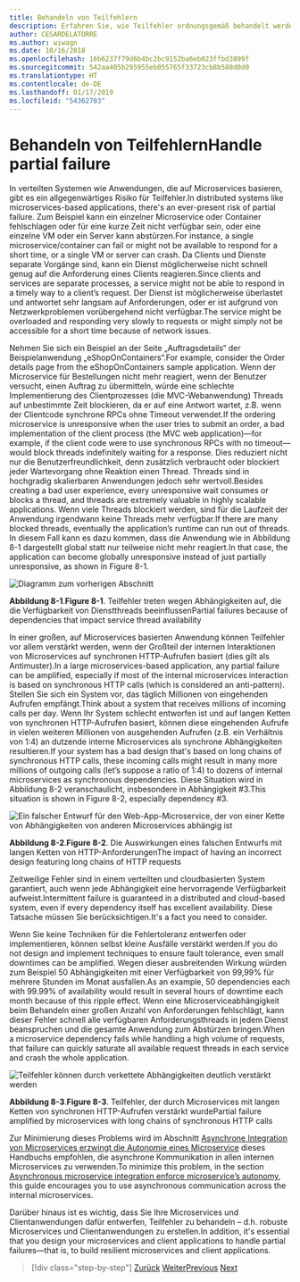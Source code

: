 ```yaml
---
title: Behandeln von Teilfehlern
description: Erfahren Sie, wie Teilfehler ordnungsgemäß behandelt werden. Ein Microservice ist möglicherweise nicht voll funktionsfähig, kann aber möglicherweise noch weitere nützliche Aufgaben ausführen.
author: CESARDELATORRE
ms.author: wiwagn
ms.date: 10/16/2018
ms.openlocfilehash: 16b6237f79d6b4bc2bc9152ba6eb023ffbd3899f
ms.sourcegitcommit: 542aa405b295955eb055765f33723cb8b588d0d0
ms.translationtype: HT
ms.contentlocale: de-DE
ms.lasthandoff: 01/17/2019
ms.locfileid: "54362703"
---
```

# <a name="handle-partial-failure"></a><span data-ttu-id="5174f-104">Behandeln von Teilfehlern</span><span class="sxs-lookup"><span data-stu-id="5174f-104">Handle partial failure</span></span>

<span data-ttu-id="5174f-105">In verteilten Systemen wie Anwendungen, die auf Microservices basieren, gibt es ein allgegenwärtiges Risiko für Teilfehler.</span><span class="sxs-lookup"><span data-stu-id="5174f-105">In distributed systems like microservices-based applications, there's an ever-present risk of partial failure.</span></span> <span data-ttu-id="5174f-106">Zum Beispiel kann ein einzelner Microservice oder Container fehlschlagen oder für eine kurze Zeit nicht verfügbar sein, oder eine einzelne VM oder ein Server kann abstürzen.</span><span class="sxs-lookup"><span data-stu-id="5174f-106">For instance, a single microservice/container can fail or might not be available to respond for a short time, or a single VM or server can crash.</span></span> <span data-ttu-id="5174f-107">Da Clients und Dienste separate Vorgänge sind, kann ein Dienst möglicherweise nicht schnell genug auf die Anforderung eines Clients reagieren.</span><span class="sxs-lookup"><span data-stu-id="5174f-107">Since clients and services are separate processes, a service might not be able to respond in a timely way to a client’s request.</span></span> <span data-ttu-id="5174f-108">Der Dienst ist möglicherweise überlastet und antwortet sehr langsam auf Anforderungen, oder er ist aufgrund von Netzwerkproblemen vorübergehend nicht verfügbar.</span><span class="sxs-lookup"><span data-stu-id="5174f-108">The service might be overloaded and responding very slowly to requests or might simply not be accessible for a short time because of network issues.</span></span>

<span data-ttu-id="5174f-109">Nehmen Sie sich ein Beispiel an der Seite „Auftragsdetails“ der Beispielanwendung „eShopOnContainers“.</span><span class="sxs-lookup"><span data-stu-id="5174f-109">For example, consider the Order details page from the eShopOnContainers sample application.</span></span> <span data-ttu-id="5174f-110">Wenn der Microservice für Bestellungen nicht mehr reagiert, wenn der Benutzer versucht, einen Auftrag zu übermitteln, würde eine schlechte Implementierung des Clientprozesses (die MVC-Webanwendung) Threads auf unbestimmte Zeit blockieren, da er auf eine Antwort wartet, z.B. wenn der Clientcode synchrone RPCs ohne Timeout verwendet.</span><span class="sxs-lookup"><span data-stu-id="5174f-110">If the ordering microservice is unresponsive when the user tries to submit an order, a bad implementation of the client process (the MVC web application)—for example, if the client code were to use synchronous RPCs with no timeout—would block threads indefinitely waiting for a response.</span></span> <span data-ttu-id="5174f-111">Dies reduziert nicht nur die Benutzerfreundlichkeit, denn zusätzlich verbraucht oder blockiert jeder Wartevorgang ohne Reaktion einen Thread. Threads sind in hochgradig skalierbaren Anwendungen jedoch sehr wertvoll.</span><span class="sxs-lookup"><span data-stu-id="5174f-111">Besides creating a bad user experience, every unresponsive wait consumes or blocks a thread, and threads are extremely valuable in highly scalable applications.</span></span> <span data-ttu-id="5174f-112">Wenn viele Threads blockiert werden, sind für die Laufzeit der Anwendung irgendwann keine Threads mehr verfügbar.</span><span class="sxs-lookup"><span data-stu-id="5174f-112">If there are many blocked threads, eventually the application’s runtime can run out of threads.</span></span> <span data-ttu-id="5174f-113">In diesem Fall kann es dazu kommen, dass die Anwendung wie in Abbildung 8-1 dargestellt global statt nur teilweise nicht mehr reagiert.</span><span class="sxs-lookup"><span data-stu-id="5174f-113">In that case, the application can become globally unresponsive instead of just partially unresponsive, as shown in Figure 8-1.</span></span>

![Diagramm zum vorherigen Abschnitt](./media/image1.png)

<span data-ttu-id="5174f-115">**Abbildung 8-1**.</span><span class="sxs-lookup"><span data-stu-id="5174f-115">**Figure 8-1**.</span></span> <span data-ttu-id="5174f-116">Teilfehler treten wegen Abhängigkeiten auf, die die Verfügbarkeit von Dienstthreads beeinflussen</span><span class="sxs-lookup"><span data-stu-id="5174f-116">Partial failures because of dependencies that impact service thread availability</span></span>

<span data-ttu-id="5174f-117">In einer großen, auf Microservices basierten Anwendung können Teilfehler vor allem verstärkt werden, wenn der Großteil der internen Interaktionen von Microservices auf synchronen HTTP-Aufrufen basiert (dies gilt als Antimuster).</span><span class="sxs-lookup"><span data-stu-id="5174f-117">In a large microservices-based application, any partial failure can be amplified, especially if most of the internal microservices interaction is based on synchronous HTTP calls (which is considered an anti-pattern).</span></span> <span data-ttu-id="5174f-118">Stellen Sie sich ein System vor, das täglich Millionen von eingehenden Aufrufen empfängt.</span><span class="sxs-lookup"><span data-stu-id="5174f-118">Think about a system that receives millions of incoming calls per day.</span></span> <span data-ttu-id="5174f-119">Wenn Ihr System schlecht entworfen ist und auf langen Ketten von synchronen HTTP-Aufrufen basiert, können diese eingehenden Aufrufe in vielen weiteren Millionen von ausgehenden Aufrufen (z.B. ein Verhältnis von 1:4) an dutzende interne Microservices als synchrone Abhängigkeiten resultieren.</span><span class="sxs-lookup"><span data-stu-id="5174f-119">If your system has a bad design that's based on long chains of synchronous HTTP calls, these incoming calls might result in many more millions of outgoing calls (let’s suppose a ratio of 1:4) to dozens of internal microservices as synchronous dependencies.</span></span> <span data-ttu-id="5174f-120">Diese Situation wird in Abbildung 8-2 veranschaulicht, insbesondere in Abhängigkeit \#3.</span><span class="sxs-lookup"><span data-stu-id="5174f-120">This situation is shown in Figure 8-2, especially dependency \#3.</span></span>

![Ein falscher Entwurf für den Web-App-Microservice, der von einer Kette von Abhängigkeiten von anderen Microservices abhängig ist](./media/image2.png)

<span data-ttu-id="5174f-122">**Abbildung 8-2**.</span><span class="sxs-lookup"><span data-stu-id="5174f-122">**Figure 8-2**.</span></span> <span data-ttu-id="5174f-123">Die Auswirkungen eines falschen Entwurfs mit langen Ketten von HTTP-Anforderungen</span><span class="sxs-lookup"><span data-stu-id="5174f-123">The impact of having an incorrect design featuring long chains of HTTP requests</span></span>

<span data-ttu-id="5174f-124">Zeitweilige Fehler sind in einem verteilten und cloudbasierten System garantiert, auch wenn jede Abhängigkeit eine hervorragende Verfügbarkeit aufweist.</span><span class="sxs-lookup"><span data-stu-id="5174f-124">Intermittent failure is guaranteed in a distributed and cloud-based system, even if every dependency itself has excellent availability.</span></span> <span data-ttu-id="5174f-125">Diese Tatsache müssen Sie berücksichtigen.</span><span class="sxs-lookup"><span data-stu-id="5174f-125">It's a fact you need to consider.</span></span>

<span data-ttu-id="5174f-126">Wenn Sie keine Techniken für die Fehlertoleranz entwerfen oder implementieren, können selbst kleine Ausfälle verstärkt werden.</span><span class="sxs-lookup"><span data-stu-id="5174f-126">If you do not design and implement techniques to ensure fault tolerance, even small downtimes can be amplified.</span></span> <span data-ttu-id="5174f-127">Wegen dieser ausbreitenden Wirkung würden zum Beispiel 50 Abhängigkeiten mit einer Verfügbarkeit von 99,99% für mehrere Stunden im Monat ausfallen.</span><span class="sxs-lookup"><span data-stu-id="5174f-127">As an example, 50 dependencies each with 99.99% of availability would result in several hours of downtime each month because of this ripple effect.</span></span> <span data-ttu-id="5174f-128">Wenn eine Microserviceabhängigkeit beim Behandeln einer großen Anzahl von Anforderungen fehlschlägt, kann dieser Fehler schnell alle verfügbaren Anforderungsthreads in jedem Dienst beanspruchen und die gesamte Anwendung zum Abstürzen bringen.</span><span class="sxs-lookup"><span data-stu-id="5174f-128">When a microservice dependency fails while handling a high volume of requests, that failure can quickly saturate all available request threads in each service and crash the whole application.</span></span>

![Teilfehler können durch verkettete Abhängigkeiten deutlich verstärkt werden](./media/image3.png)

<span data-ttu-id="5174f-130">**Abbildung 8-3**.</span><span class="sxs-lookup"><span data-stu-id="5174f-130">**Figure 8-3**.</span></span> <span data-ttu-id="5174f-131">Teilfehler, der durch Microservices mit langen Ketten von synchronen HTTP-Aufrufen verstärkt wurde</span><span class="sxs-lookup"><span data-stu-id="5174f-131">Partial failure amplified by microservices with long chains of synchronous HTTP calls</span></span>

<span data-ttu-id="5174f-132">Zur Minimierung dieses Problems wird im Abschnitt [Asynchrone Integration von Microservices erzwingt die Autonomie eines Microservice](../architect-microservice-container-applications/communication-in-microservice-architecture.md#asynchronous-microservice-integration-enforces-microservices-autonomy) dieses Handbuchs empfohlen, die asynchrone Kommunikation in allen internen Microservices zu verwenden.</span><span class="sxs-lookup"><span data-stu-id="5174f-132">To minimize this problem, in the section [Asynchronous microservice integration enforce microservice’s autonomy](../architect-microservice-container-applications/communication-in-microservice-architecture.md#asynchronous-microservice-integration-enforces-microservices-autonomy), this guide encourages you to use asynchronous communication across the internal microservices.</span></span>

<span data-ttu-id="5174f-133">Darüber hinaus ist es wichtig, dass Sie Ihre Microservices und Clientanwendungen dafür entwerfen, Teilfehler zu behandeln – d.h. robuste Microservices und Clientanwendungen zu erstellen.</span><span class="sxs-lookup"><span data-stu-id="5174f-133">In addition, it's essential that you design your microservices and client applications to handle partial failures—that is, to build resilient microservices and client applications.</span></span>

>[!div class="step-by-step"]
><span data-ttu-id="5174f-134">[Zurück](index.md)
>[Weiter](partial-failure-strategies.md)</span><span class="sxs-lookup"><span data-stu-id="5174f-134">[Previous](index.md)
[Next](partial-failure-strategies.md)</span></span>